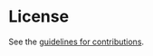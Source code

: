 # License

See the
[guidelines for contributions](https://github.com/baldawar/draft-ietf-rule-patterns/blob/main/CONTRIBUTING.md).
